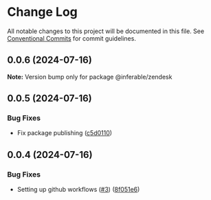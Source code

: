 # Change Log

All notable changes to this project will be documented in this file.
See [Conventional Commits](https://conventionalcommits.org) for commit guidelines.

## 0.0.6 (2024-07-16)

**Note:** Version bump only for package @inferable/zendesk





## 0.0.5 (2024-07-16)


### Bug Fixes

* Fix package publishing ([c5d0110](https://github.com/inferablehq/integrations/commit/c5d01109fa70caa6611b726070adc47132765902))





## 0.0.4 (2024-07-16)


### Bug Fixes

* Setting up github workflows ([#3](https://github.com/inferablehq/integrations/issues/3)) ([8f051e6](https://github.com/inferablehq/integrations/commit/8f051e6b1924d38510543936c66ea810913ba181))
